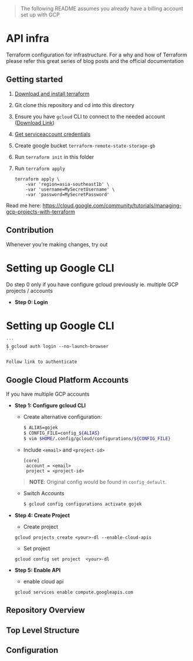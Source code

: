 > The following README assumes you already have a billing account set up with GCP

# API infra

Terraform configuration for infrastructure. For a why and how of Terraform please refer this great series of blog posts and the official documentation


## Getting started


1. [Download and install terraform](https://www.terraform.io/downloads.html)
2. Git clone this repository and cd into this directory
3. Ensure you have `gcloud` CLI to connect to the needed account ([Download Link](https://cloud.google.com/sdk/))
4. [Get serviceaccount credentials](./docs/get_credentials.json)
5. Create google bucket `terraform-remote-state-storage-gb`
5. Run `terraform init` in this folder
5. Run `terraform apply`

    ```
    terraform apply \
		-var 'region=asia-southeast1b' \
		-var 'username=MySecretUsername' \
		-var 'password=MySecretPassword'
    ```

Read me here: https://cloud.google.com/community/tutorials/managing-gcp-projects-with-terraform

## Contribution

Whenever you're making changes, try out


# Setting up Google CLI

Do step 0 only if you have configure gcloud previously ie. multiple GCP projects / accounts

* __Step 0: Login__

# Setting up Google CLI

    ```
    $ gcloud auth login --no-launch-browser
    ```

    Follow link to authenticate


## Google Cloud Platform Accounts

If you have multiple GCP accounts

* __Step 1: Configure gcloud CLI__

	* Create alternative configuration:

        ```bash
        $ ALIAS=gojek
        $ CONFIG_FILE=config_${ALIAS}
        $ vim $HOME/.config/gcloud/configurations/${CONFIG_FILE}
        ```

    * Include `<email>` and `<project-id>`

        ```
        [core]
	     account = <email>
	     project = <project-id>
        ```
    > **NOTE**: Original config would be found in `config_default`.

    * Switch Accounts

        ```bash
        $ gcloud config configurations activate gojek
        ```

* __Step 4: Create Project__

	* Create project

    ```
    gcloud projects create <your>-dl --enable-cloud-apis
    ```

	* Set project

	```
	gcloud config set project  <your>-dl
	```

* __Step 5: Enable API__

	* enable cloud api

	```
	gcloud services enable compute.googleapis.com

	```



## Repository Overview



## Top Level Structure



## Configuration


